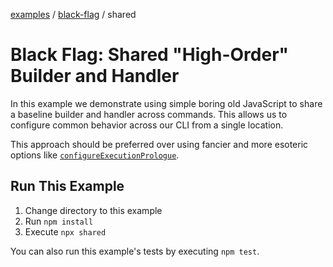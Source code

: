 [examples][1] / [black-flag][2] / shared

# Black Flag: Shared "High-Order" Builder and Handler

In this example we demonstrate using simple boring old JavaScript to share a
baseline builder and handler across commands. This allows us to configure common
behavior across our CLI from a single location.

This approach should be preferred over using fancier and more esoteric options
like [`configureExecutionPrologue`][3].

## Run This Example

1. Change directory to this example
2. Run `npm install`
3. Execute `npx shared`

You can also run this example's tests by executing `npm test`.

[1]: ../../README.md
[2]: ../README.md
[3]: ../../../docs/api/src/exports/type-aliases//ConfigureExecutionPrologue.md
